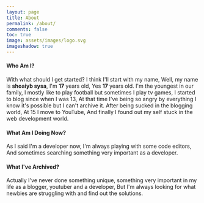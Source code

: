 ```yaml
---
layout: page
title: About
permalink: /about/
comments: false
toc: true
image: assets/images/logo.svg
imageshadow: true
---
```


#### Who Am I?
With what should I get started?
I think I'll start with my name,
Well, my name is **shoaiyb sysa**,
I'm **17** years old, Yes **17** years old.
I'm the youngest in our family,
I mostly like to play football but sometimes I play tv games,
I started to blog since when I was 13, At that time I've being so angry by everything I know it's possible but I can't archive it.
After being sucked in the blogging world, At 15 I move to YouTube, And finally I found out my self stuck in the web development world.

#### What Am I Doing Now?
As I said I'm a developer now, I'm always playing with some code editors,
And sometimes searching something very important as a developer.

#### What I've Archived?
Actually I've never done something unique, something very important in my life as a blogger, youtuber and a developer,
But I'm always looking for what newbies are struggling with and find out the solutions.
